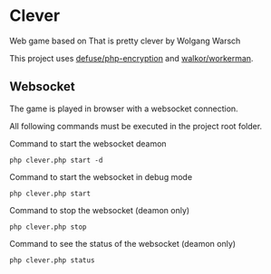 # Clever

Web game based on That is pretty clever by Wolgang Warsch

This project uses [defuse/php-encryption](https://github.com/defuse/php-encryption) and [walkor/workerman](https://github.com/walkor/workerman).

## Websocket

The game is played in browser with a websocket connection.

All following commands must be executed in the project root folder.

Command to start the websocket deamon

`php clever.php start -d`

Command to start the websocket in debug mode

`php clever.php start`

Command to stop the websocket (deamon only)

`php clever.php stop`

Command to see the status of the websocket (deamon only)

`php clever.php status`